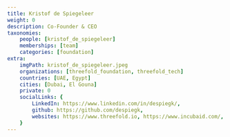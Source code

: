```yaml
---
title: Kristof de Spiegeleer
weight: 0
description: Co-Founder & CEO
taxonomies:
    people: [kristof_de_spiegeleer]
    memberships: [team]
    categories: [foundation]
extra:
    imgPath: kristof_de_spiegeleer.jpeg
    organizations: [threefold_foundation, threefold_tech]
    countries: [UAE, Egypt]
    cities: [Dubai, El Gouna]
    private: 0
    socialLinks: {
        LinkedIn: https://www.linkedin.com/in/despiegk/,
        github: https://github.com/despiegk,
        websites: https://www.threefold.io, https://www.incubaid.com/,
    }
---
```


<!--

Humanist & motivated entrepreneur, passionate to help make the world a better place. Kristof strongly believes there is need for a neutral internet owned by millions. We dream about a world where everyone can be happy, with respect for each other and the world’s resources. A world where we dare to love ourselves and we don’t have to be scared about our future. A world where we don’t need to be a product and we have learned to collaborate with openness and trust. <BR> More info on <a href="https://library.threefold.me/info/threefold#/kristof">library.threefold.me</a>

--!>